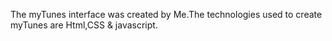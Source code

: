 The myTunes interface was created by Me.The technologies used to create myTunes are Html,CSS & javascript.
